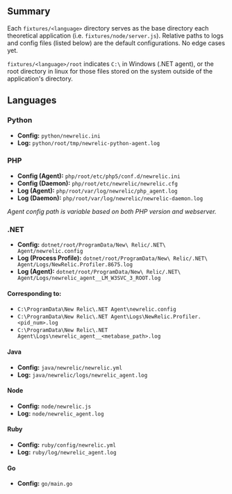 ## Summary

Each `fixtures/<language>` directory serves as the base directory each theoretical application (i.e. `fixtures/node/server.js`). Relative paths to logs and config files (listed below) are the default configurations. No edge cases yet.

`fixtures/<language>/root` indicates `C:\` in Windows (.NET agent), or the root directory in linux for those files stored on the system outside of the application's directory.

## Languages

### Python

 * **Config:** `python/newrelic.ini`
 * **Log:** `python/root/tmp/newrelic-python-agent.log`

### PHP

* **Config (Agent):** `php/root/etc/php5/conf.d/newrelic.ini`
* **Config (Daemon):** `php/root/etc/newrelic/newrelic.cfg`
* **Log (Agent):** `php/root/var/log/newrelic/php_agent.log`
* **Log (Daemon):** `php/root/var/log/newrelic/newrelic-daemon.log`

_Agent config path is variable based on both PHP version and webserver._

### .NET

* **Config:** `dotnet/root/ProgramData/New\ Relic/.NET\ Agent/newrelic.config`
* **Log (Process Profile):** `dotnet/root/ProgramData/New\ Relic/.NET\ Agent/Logs/NewRelic.Profiler.8675.log`
* **Log (Agent):** `dotnet/root/ProgramData/New\ Relic/.NET\ Agent/Logs/newrelic_agent__LM_W3SVC_3_ROOT.log`

#### Corresponding to:

* `C:\ProgramData\New Relic\.NET Agent\newrelic.config`
* `C:\ProgramData\New Relic\.NET Agent\Logs\NewRelic.Profiler.<pid_num>.log`
* `C:\ProgramData\New Relic\.NET Agent\Logs\newrelic_agent__<metabase_path>.log`

#### Java 

* **Config:** `java/newrelic/newrelic.yml`
* **Log:** `java/newrelic/logs/newrelic_agent.log`

#### Node 

* **Config:** `node/newrelic.js`
* **Log:** `node/newrelic_agent.log`

#### Ruby

* **Config:** `ruby/config/newrelic.yml`
* **Log:** `ruby/log/newrelic_agent.log`

#### Go

* **Config:** `go/main.go`